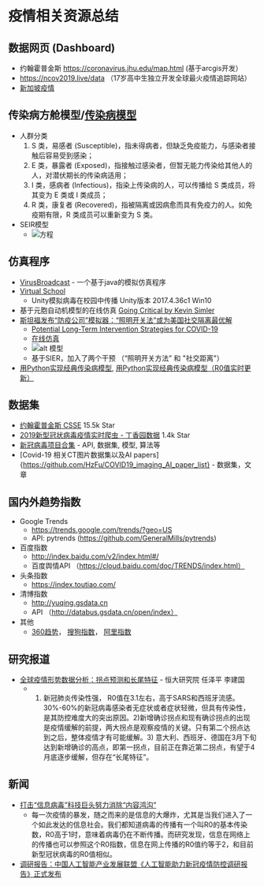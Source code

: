 # 疫情相关资源总结

## 数据网页 (Dashboard)
* 约翰霍普金斯 https://coronavirus.jhu.edu/map.html (基于arcgis开发）
* https://ncov2019.live/data （17岁高中生独立开发全球最火疫情追踪网站）
* [新加坡疫情](https://experience.arcgis.com/experience/7e30edc490a5441a874f9efe67bd8b89)

## 传染病方舱模型/[传染病模型](https://baike.baidu.com/item/%E4%BC%A0%E6%9F%93%E7%97%85%E6%A8%A1%E5%9E%8B)
* 人群分类
    1. S 类，易感者 (Susceptible)，指未得病者，但缺乏免疫能力，与感染者接触后容易受到感染；
    2. E 类，暴露者 (Exposed)，指接触过感染者，但暂无能力传染给其他人的人，对潜伏期长的传染病适用；
    3. I 类，感病者 (Infectious)，指染上传染病的人，可以传播给 S 类成员，将其变为 E 类或 I 类成员；
    4. R 类，康复者 (Recovered)，指被隔离或因病愈而具有免疫力的人。如免疫期有限，R 类成员可以重新变为 S 类。
* SEIR模型
    * ![方程](https://bkimg.cdn.bcebos.com/pic/5366d0160924ab18fbdab0573afae6cd7a890b85)

## 仿真程序
* [VirusBroadcast](https://github.com/KikiLetGo/VirusBroadcast)  - 一个基于java的模拟仿真程序
* [Virtual School](https://github.com/YunxiuXu/Virus-School)
    * Unity模拟病毒在校园中传播 Unity版本 2017.4.36c1 Win10
* 基于元胞自动机模型的在线仿真 [Going Critical by Kevin Simler](https://www.meltingasphalt.com/interactive/going-critical/)
* [斯坦福发布“防疫公司”模拟器：“照明开关法”或为美国社交隔离最优解](https://new.qq.com/omn/20200331/20200331A0CSUW00.html)
    * [Potential Long-Term Intervention Strategies for COVID-19](https://covid-measures.github.io/)
    * [在线仿真](https://morganpkain.shinyapps.io/covid/)
    * ![alt 模型](https://covid-measures.github.io/model_schematic.png)
    * 基于SIER，加入了两个干预 （“照明开关方法” 和 "社交距离"）
* [用Python实现经典传染病模型](https://zhuanlan.zhihu.com/p/104091330), [用Python实现经典传染病模型（R0值实时更新）](https://bbs.pinggu.org/thread-7759400-1-1.html)

## 数据集
* [约翰霍普金斯 CSSE](https://github.com/CSSEGISandData/COVID-19) 15.5k Star
* [2019新型冠状病毒疫情实时爬虫 - 丁香园数据](https://github.com/BlankerL/DXY-COVID-19-Crawler) 1.4k Star
* [新冠病毒项目合集](https://github.com/soroushchehresa/awesome-coronavirus) - API, 数据集, 模型, 算法等
* [Covid-19 相关CT图片数据集以及AI papers]{https://github.com/HzFu/COVID19_imaging_AI_paper_list} - 数据集，文章

## 国内外趋势指数
* Google Trends 
   * https://trends.google.com/trends/?geo=US
   * API: pytrends (https://github.com/GeneralMills/pytrends)
* 百度指数
    * http://index.baidu.com/v2/index.html#/
    * 百度舆情API （https://cloud.baidu.com/doc/TRENDS/index.html）
* 头条指数
    * https://index.toutiao.com/
* 清博指数
    * http://yuqing.gsdata.cn
    * API （http://databus.gsdata.cn/open/index）
* 其他
    * [360趋势](https://trends.so.com)， [搜狗指数](http://index.sogou.com)， [阿里指数](https://index.1688.com)
    
## 研究报道
* [全球疫情形势数据分析：拐点预测和长尾特征](https://mp.weixin.qq.com/s/nDgAp3tkH9eyJLvmlfC4HA) - 恒大研究院 任泽平 李建国
   * 1) 新冠肺炎传染性强， R0值在3.1左右，高于SARS和西班牙流感。30%-60%的新冠病毒感染者无症状或者症状轻微，但具有传染性，是其防控难度大的突出原因。2)新增确诊拐点和现有确诊拐点的出现是疫情缓解的前提，两大拐点是观察疫情的关键。只有第二个拐点达到之后，整体疫情才有可能缓解。3) 意大利、西班牙、德国在3月下旬达到新增确诊的高点，即第一拐点，目前正在靠近第二拐点，有望于4月底逐步缓解，但存在“长尾特征”。
    
## 新闻
* [打击“信息病毒”科技巨头努力消除“内容鸿沟”](https://www.yicai.com/news/100507246.html)
    * 每一次疫情的暴发，随之而来的是信息的大爆炸，尤其是当我们进入了一个如此发达的信息社会。我们都知道病毒的传播有一个叫R0的基本传染数，R0高于1时，意味着病毒仍在不断传播。而研究发现，信息在网络上的传播也可以参照这个R0指数，信息在网上传播的R0值约等于2，和目前新型冠状病毒的R0值相似。
* [调研报告：中国人工智能产业发展联盟《人工智能助力新冠疫情防控调研报告》正式发布](http://www.cww.net.cn/article?id=467759)
